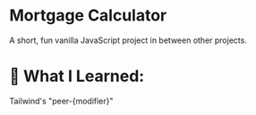 # Mortgage Calculator
A short, fun vanilla JavaScript project in between other projects.

# 🚀 What I Learned:
Tailwind's "peer-{modifier}"